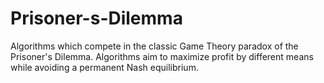 # Prisoner-s-Dilemma
Algorithms which compete in the classic Game Theory paradox of the Prisoner's Dilemma. Algorithms aim to maximize profit by different means while avoiding a permanent Nash equilibrium.
